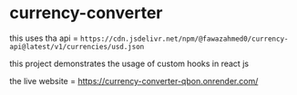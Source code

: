 # currency-converter

this uses tha api = `https://cdn.jsdelivr.net/npm/@fawazahmed0/currency-api@latest/v1/currencies/usd.json`

this project demonstrates the usage of custom hooks in react js

the live website = https://currency-converter-qbon.onrender.com/
